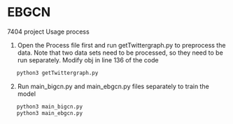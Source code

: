# EBGCN
7404 project
Usage process
1. Open the Process file first and run getTwittergraph.py to preprocess the data. Note that two data sets need to be processed, so they need to be run separately. Modify obj in line 136 of the code

```python
   python3 getTwittergraph.py
```

2. Run main_bigcn.py and main_ebgcn.py files separately to train the model

   
```python
   python3 main_bigcn.py
   python3 main_ebgcn.py
```
